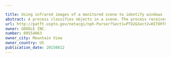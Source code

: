 ```yaml
---

title: Using infrared images of a monitored scene to identify windows
abstract: A process classifies objects in a scene. The process receives a captured IR image of a scene taken by a 2-dimensional image sensor array of a camera system while one or more IR illuminators of the camera system are emitting IR light, thereby forming an IR intensity map of the scene with a respective intensity value determined for each pixel of the IR image. The process uses the IR intensity map to identify a plurality of pixels whose corresponding intensity values are within a predefined intensity range, and clusters the identified plurality of pixels into one or more regions that are substantially contiguous. The process determines that a first region of the one or more regions corresponds to a specific material based, at least in part, on the intensity values of the pixels in the first region. The process then stores information in the memory that identifies the first region.
url: http://patft.uspto.gov/netacgi/nph-Parser?Sect1=PTO2&Sect2=HITOFF&p=1&u=%2Fnetahtml%2FPTO%2Fsearch-adv.htm&r=1&f=G&l=50&d=PALL&S1=09554063&OS=09554063&RS=09554063
owner: GOOGLE INC.
number: 09554063
owner_city: Mountain View
owner_country: US
publication_date: 20150612
---
```

